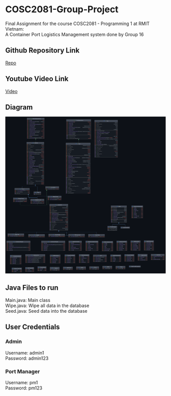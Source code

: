 # COSC2081-Group-Project
Final Assignment for the course COSC2081 - Programming 1 at RMIT Vietnam:  
A Container Port Logistics Management system done by Group 16 

## Github Repository Link  
[Repo](https://github.com/RMIT-son/COSC2081-Group-Project)  

## Youtube Video Link  
[Video](https://www.youtube.com/watch?v=MWcRustbc3k)  

## Diagram
![Draft Diagram](logistics.png)

## Java Files to run
Main.java: Main class  
Wipe.java: Wipe all data in the database  
Seed.java: Seed data into the database  

## User Credentials
### Admin
Username: admin1  
Password: admin123  

### Port Manager
Username: pm1  
Password: pm123

